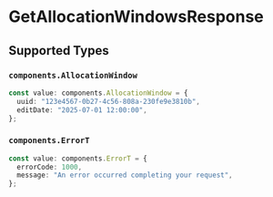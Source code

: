 # GetAllocationWindowsResponse


## Supported Types

### `components.AllocationWindow`

```typescript
const value: components.AllocationWindow = {
  uuid: "123e4567-0b27-4c56-808a-230fe9e3810b",
  editDate: "2025-07-01 12:00:00",
};
```

### `components.ErrorT`

```typescript
const value: components.ErrorT = {
  errorCode: 1000,
  message: "An error occurred completing your request",
};
```

